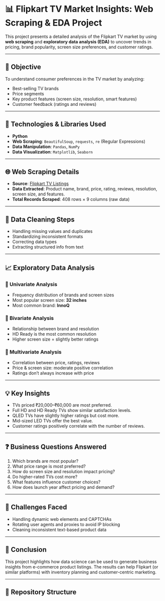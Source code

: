 # 📊 Flipkart TV Market Insights: Web Scraping & EDA Project

This project presents a detailed analysis of the Flipkart TV market by using **web scraping** and **exploratory data analysis (EDA)** to uncover trends in pricing, brand popularity, screen size preferences, and customer ratings.

---

## 🧠 Objective

To understand consumer preferences in the TV market by analyzing:
- Best-selling TV brands
- Price segments
- Key product features (screen size, resolution, smart features)
- Customer feedback (ratings and reviews)

---

## 🔧 Technologies & Libraries Used

- **Python**
- **Web Scraping**: `BeautifulSoup`, `requests`, `re` (Regular Expressions)
- **Data Manipulation**: `Pandas`, `NumPy`
- **Data Visualization**: `Matplotlib`, `Seaborn`

---

## 🌐 Web Scraping Details

- **Source**: [Flipkart TV Listings](https://www.flipkart.com/search?q=tv)
- **Data Extracted**: Product name, brand, price, rating, reviews, resolution, screen size, and features.
- **Total Records Scraped**: 408 rows × 9 columns (raw data)

---

## 🧼 Data Cleaning Steps

- Handling missing values and duplicates
- Standardizing inconsistent formats
- Correcting data types
- Extracting structured info from text

---

## 📈 Exploratory Data Analysis

### 🔹 Univariate Analysis
- Frequency distribution of brands and screen sizes
- Most popular screen size: **32 inches**
- Most common brand: **InnoQ**

### 🔹 Bivariate Analysis
- Relationship between brand and resolution
- HD Ready is the most common resolution
- Higher screen size = slightly better ratings

### 🔹 Multivariate Analysis
- Correlation between price, ratings, reviews
- Price & screen size: moderate positive correlation
- Ratings don’t always increase with price

---

## 💡 Key Insights

- TVs priced ₹20,000–₹60,000 are most preferred.
- Full HD and HD Ready TVs show similar satisfaction levels.
- QLED TVs have slightly higher ratings but cost more.
- Mid-sized LED TVs offer the best value.
- Customer ratings positively correlate with the number of reviews.

---

## ❓ Business Questions Answered

1. Which brands are most popular?
2. What price range is most preferred?
3. How do screen size and resolution impact pricing?
4. Do higher-rated TVs cost more?
5. What features influence customer choices?
6. How does launch year affect pricing and demand?

---

## 🚧 Challenges Faced

- Handling dynamic web elements and CAPTCHAs
- Rotating user agents and proxies to avoid IP blocking
- Cleaning inconsistent text-based product data

---

## 🧾 Conclusion

This project highlights how data science can be used to generate business insights from e-commerce product listings. The results can help Flipkart (or similar platforms) with inventory planning and customer-centric marketing.

---

## 📁 Repository Structure

